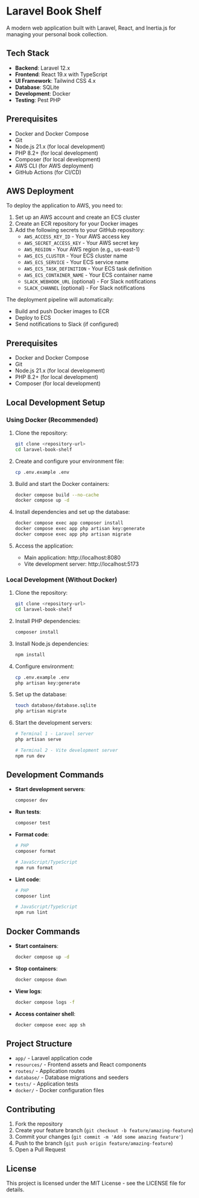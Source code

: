 # Laravel Book Shelf

A modern web application built with Laravel, React, and Inertia.js for managing your personal book collection.

## Tech Stack

- **Backend**: Laravel 12.x
- **Frontend**: React 19.x with TypeScript
- **UI Framework**: Tailwind CSS 4.x
- **Database**: SQLite
- **Development**: Docker
- **Testing**: Pest PHP

## Prerequisites

- Docker and Docker Compose
- Git
- Node.js 21.x (for local development)
- PHP 8.2+ (for local development)
- Composer (for local development)
- AWS CLI (for AWS deployment)
- GitHub Actions (for CI/CD)

## AWS Deployment

To deploy the application to AWS, you need to:

1. Set up an AWS account and create an ECS cluster
2. Create an ECR repository for your Docker images
3. Add the following secrets to your GitHub repository:
   - `AWS_ACCESS_KEY_ID` - Your AWS access key
   - `AWS_SECRET_ACCESS_KEY` - Your AWS secret key
   - `AWS_REGION` - Your AWS region (e.g., us-east-1)
   - `AWS_ECS_CLUSTER` - Your ECS cluster name
   - `AWS_ECS_SERVICE` - Your ECS service name
   - `AWS_ECS_TASK_DEFINITION` - Your ECS task definition
   - `AWS_ECS_CONTAINER_NAME` - Your ECS container name
   - `SLACK_WEBHOOK_URL` (optional) - For Slack notifications
   - `SLACK_CHANNEL` (optional) - For Slack notifications

The deployment pipeline will automatically:
- Build and push Docker images to ECR
- Deploy to ECS
- Send notifications to Slack (if configured)

## Prerequisites

- Docker and Docker Compose
- Git
- Node.js 21.x (for local development)
- PHP 8.2+ (for local development)
- Composer (for local development)

## Local Development Setup

### Using Docker (Recommended)

1. Clone the repository:
   ```bash
   git clone <repository-url>
   cd laravel-book-shelf
   ```

2. Create and configure your environment file:
   ```bash
   cp .env.example .env
   ```

3. Build and start the Docker containers:
   ```bash
   docker compose build --no-cache
   docker compose up -d
   ```

4. Install dependencies and set up the database:
   ```bash
   docker compose exec app composer install
   docker compose exec app php artisan key:generate
   docker compose exec app php artisan migrate
   ```

5. Access the application:
   - Main application: http://localhost:8080
   - Vite development server: http://localhost:5173

### Local Development (Without Docker)

1. Clone the repository:
   ```bash
   git clone <repository-url>
   cd laravel-book-shelf
   ```

2. Install PHP dependencies:
   ```bash
   composer install
   ```

3. Install Node.js dependencies:
   ```bash
   npm install
   ```

4. Configure environment:
   ```bash
   cp .env.example .env
   php artisan key:generate
   ```

5. Set up the database:
   ```bash
   touch database/database.sqlite
   php artisan migrate
   ```

6. Start the development servers:
   ```bash
   # Terminal 1 - Laravel server
   php artisan serve

   # Terminal 2 - Vite development server
   npm run dev
   ```

## Development Commands

- **Start development servers**:
  ```bash
  composer dev
  ```

- **Run tests**:
  ```bash
  composer test
  ```

- **Format code**:
  ```bash
  # PHP
  composer format

  # JavaScript/TypeScript
  npm run format
  ```

- **Lint code**:
  ```bash
  # PHP
  composer lint

  # JavaScript/TypeScript
  npm run lint
  ```

## Docker Commands

- **Start containers**:
  ```bash
  docker compose up -d
  ```

- **Stop containers**:
  ```bash
  docker compose down
  ```

- **View logs**:
  ```bash
  docker compose logs -f
  ```

- **Access container shell**:
  ```bash
  docker compose exec app sh
  ```

## Project Structure

- `app/` - Laravel application code
- `resources/` - Frontend assets and React components
- `routes/` - Application routes
- `database/` - Database migrations and seeders
- `tests/` - Application tests
- `docker/` - Docker configuration files

## Contributing

1. Fork the repository
2. Create your feature branch (`git checkout -b feature/amazing-feature`)
3. Commit your changes (`git commit -m 'Add some amazing feature'`)
4. Push to the branch (`git push origin feature/amazing-feature`)
5. Open a Pull Request

## License

This project is licensed under the MIT License - see the LICENSE file for details. 
